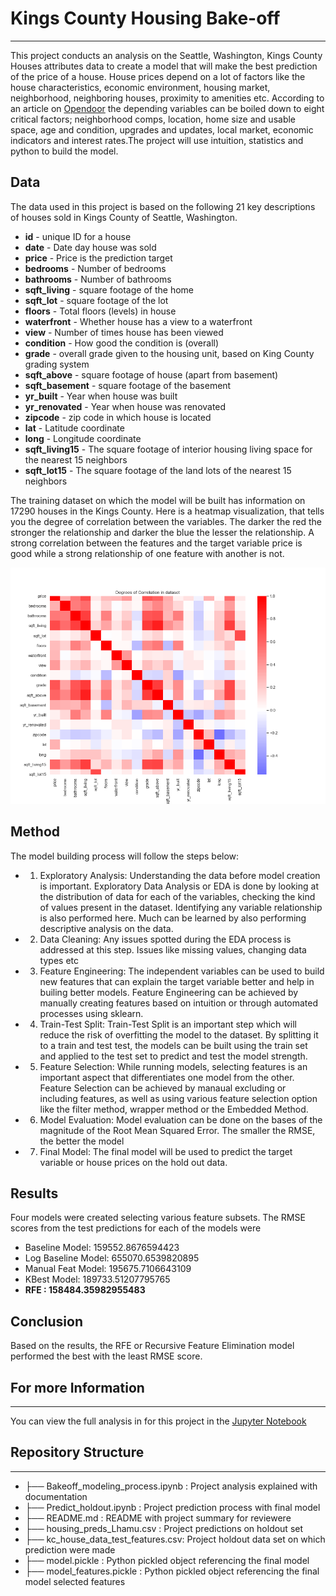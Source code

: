 # Kings County Housing Bake-off
---
This project conducts an analysis on the Seattle, Washington, Kings County Houses attributes data to create a model that will make the best prediction of the price of a house. House prices depend on a lot of factors like the house characteristics, economic environment, housing market, neighborhood, neighboring houses, proximity to amenities etc. According to an article on [Opendoor](https://www.opendoor.com/w/blog/factors-that-influence-home-value) the depending variables can be boiled down to eight critical factors; neighborhood comps, location, home size and usable space, age and condition, upgrades and updates, local market, economic indicators and interest rates.The project will use intuition, statistics and python to build the model.


## Data
The data used in this project is based on the following 21 key descriptions of houses sold in Kings County of Seattle, Washington.

* **id** - unique ID for a house
* **date** - Date day house was sold
* **price** - Price is the prediction target
* **bedrooms** - Number of bedrooms
* **bathrooms** - Number of bathrooms
* **sqft_living** - square footage of the home
* **sqft_lot** - square footage of the lot
* **floors** - Total floors (levels) in house
* **waterfront** - Whether house has a view to a waterfront
* **view** - Number of times house has been viewed
* **condition** - How good the condition is (overall)
* **grade** - overall grade given to the housing unit, based on King County grading system
* **sqft_above** - square footage of house (apart from basement)
* **sqft_basement** - square footage of the basement
* **yr_built** - Year when house was built
* **yr_renovated** - Year when house was renovated
* **zipcode** - zip code in which house is located
* **lat** - Latitude coordinate
* **long** - Longitude coordinate
* **sqft_living15** - The square footage of interior housing living space for the nearest 15 neighbors
* **sqft_lot15** - The square footage of the land lots of the nearest 15 neighbors

The training dataset on which the model will be built has information on 17290 houses in the Kings County.
Here is a heatmap visualization, that tells you the degree of correlation between the variables. The darker the red the stronger the relationship and darker the blue the lesser the relationship. A strong correlation between the features and the target variable price is good while a strong relationship of one feature with another is not.

![Heatmap](./images/Degrees-of-correlation.png)

## Method

The model building process will follow the steps below:
* 1. Exploratory Analysis: Understanding the data before model creation is important. Exploratory Data Analysis or EDA is done by looking at the distribution of data for each of the variables, checking the kind of values present in the dataset. Identifying any variable relationship is also performed here. Much can be learned by also performing descriptive analysis on the data.

* 2. Data Cleaning: Any issues spotted during the EDA process is addressed at this step. Issues like missing values, changing data types etc

* 3. Feature Engineering: The independent variables can be used to build new features that can explain the target variable better and help in builing better models. Feature Engineering can be achieved by manually creating features based on intuition or through automated processes using sklearn.

* 4. Train-Test Split: Train-Test Split is an important step which will reduce the risk of overfitting the model to the dataset. By splitting it to a train and test test, the models can be built using the train set and applied to the test set to predict and test the model strength.

* 5. Feature Selection: While running models, selecting features is an important aspect that differentiates one model from the other. Feature Selection can be achieved by manaual excluding or including features, as well as using various feature selection option like the filter method, wrapper method or the Embedded Method.

* 6. Model Evaluation: Model evaluation can be done on the bases of the magnitude of the Root Mean Squared Error. The smaller the RMSE, the better the model

* 7. Final Model: The final model will be used to predict the target variable or house prices on the hold out data.

## Results
Four models were created selecting various feature subsets. The RMSE scores from the test predictions for each of the models were

* Baseline Model:      159552.8676594423 
* Log Baseline Model:  655070.6539820895 
* Manual Feat Model:   195675.7106643109 
* KBest Model:         189733.51207795765 
* **RFE :                158484.35982955483**

## Conclusion
Based on the results, the RFE or Recursive Feature Elimination model performed the best with the least RMSE score.

## For more Information
---
You can view the full analysis in for this project in the [Jupyter Notebook](Bakeoff_modeling_process.ipynb)

## Repository Structure
---

* ├── Bakeoff_modeling_process.ipynb : Project analysis explained with documentation
* ├── Predict_holdout.ipynb : Project prediction process with final model
* ├── README.md : README with project summary for reviewere
* ├── housing_preds_Lhamu.csv : Project predictions on holdout set 
* ├── kc_house_data_test_features.csv: Project holdout data set on which prediction were made
* ├── model.pickle : Python pickled object referencing the final model
* ├── model_features.pickle : Python pickled object referencing the final model selected features



